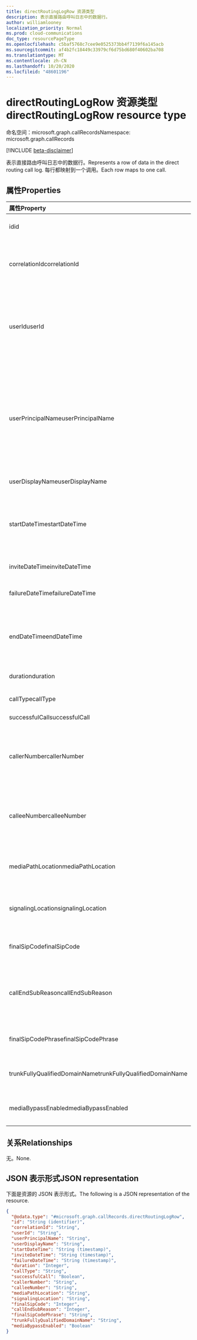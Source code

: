 ```yaml
---
title: directRoutingLogRow 资源类型
description: 表示直接路由呼叫日志中的数据行。
author: williamlooney
localization_priority: Normal
ms.prod: cloud-communications
doc_type: resourcePageType
ms.openlocfilehash: c5baf5768c7cee9e0525373bb4f7139f6a145acb
ms.sourcegitcommit: af4b2fc18449c33979cf6d75bd680f40602ba708
ms.translationtype: MT
ms.contentlocale: zh-CN
ms.lasthandoff: 10/20/2020
ms.locfileid: "48601196"
---
```

# <a name="directroutinglogrow-resource-type"></a><span data-ttu-id="f6cd8-103">directRoutingLogRow 资源类型</span><span class="sxs-lookup"><span data-stu-id="f6cd8-103">directRoutingLogRow resource type</span></span>

<span data-ttu-id="f6cd8-104">命名空间：microsoft.graph.callRecords</span><span class="sxs-lookup"><span data-stu-id="f6cd8-104">Namespace: microsoft.graph.callRecords</span></span>

[!INCLUDE [beta-disclaimer](../../includes/beta-disclaimer.md)]

<span data-ttu-id="f6cd8-105">表示直接路由呼叫日志中的数据行。</span><span class="sxs-lookup"><span data-stu-id="f6cd8-105">Represents a row of data in the direct routing call log.</span></span> <span data-ttu-id="f6cd8-106">每行都映射到一个调用。</span><span class="sxs-lookup"><span data-stu-id="f6cd8-106">Each row maps to one call.</span></span>

## <a name="properties"></a><span data-ttu-id="f6cd8-107">属性</span><span class="sxs-lookup"><span data-stu-id="f6cd8-107">Properties</span></span>

|<span data-ttu-id="f6cd8-108">属性</span><span class="sxs-lookup"><span data-stu-id="f6cd8-108">Property</span></span>|<span data-ttu-id="f6cd8-109">类型</span><span class="sxs-lookup"><span data-stu-id="f6cd8-109">Type</span></span>|<span data-ttu-id="f6cd8-110">说明</span><span class="sxs-lookup"><span data-stu-id="f6cd8-110">Description</span></span>|
|:---|:---|:---|
|<span data-ttu-id="f6cd8-111">id</span><span class="sxs-lookup"><span data-stu-id="f6cd8-111">id</span></span>|<span data-ttu-id="f6cd8-112">String</span><span class="sxs-lookup"><span data-stu-id="f6cd8-112">String</span></span>|<span data-ttu-id="f6cd8-113">唯一的呼叫标识符。</span><span class="sxs-lookup"><span data-stu-id="f6cd8-113">Unique call identifier.</span></span> <span data-ttu-id="f6cd8-114">Containerparentjob.</span><span class="sxs-lookup"><span data-stu-id="f6cd8-114">GUID.</span></span>|
|<span data-ttu-id="f6cd8-115">correlationId</span><span class="sxs-lookup"><span data-stu-id="f6cd8-115">correlationId</span></span>|<span data-ttu-id="f6cd8-116">String</span><span class="sxs-lookup"><span data-stu-id="f6cd8-116">String</span></span>|<span data-ttu-id="f6cd8-117">调用 Microsoft 支持时可使用的呼叫的标识符。</span><span class="sxs-lookup"><span data-stu-id="f6cd8-117">Identifier for the call that you can use when calling Microsoft Support.</span></span> <span data-ttu-id="f6cd8-118">Containerparentjob.</span><span class="sxs-lookup"><span data-stu-id="f6cd8-118">GUID.</span></span>|
|<span data-ttu-id="f6cd8-119">userId</span><span class="sxs-lookup"><span data-stu-id="f6cd8-119">userId</span></span>|<span data-ttu-id="f6cd8-120">String</span><span class="sxs-lookup"><span data-stu-id="f6cd8-120">String</span></span>|<span data-ttu-id="f6cd8-121">在 Graph 中调用用户的 ID。</span><span class="sxs-lookup"><span data-stu-id="f6cd8-121">Calling user's ID in Graph.</span></span> <span data-ttu-id="f6cd8-122">对于 bot 呼叫类型，此信息和其他用户信息将为 null/空。</span><span class="sxs-lookup"><span data-stu-id="f6cd8-122">This and other user info will be null/empty for bot call types.</span></span> <span data-ttu-id="f6cd8-123">Containerparentjob.</span><span class="sxs-lookup"><span data-stu-id="f6cd8-123">GUID.</span></span>|
|<span data-ttu-id="f6cd8-124">userPrincipalName</span><span class="sxs-lookup"><span data-stu-id="f6cd8-124">userPrincipalName</span></span>|<span data-ttu-id="f6cd8-125">String</span><span class="sxs-lookup"><span data-stu-id="f6cd8-125">String</span></span>|<span data-ttu-id="f6cd8-126">在 Azure Active Directory 中) 的 UserPrincipalName (登录名。</span><span class="sxs-lookup"><span data-stu-id="f6cd8-126">UserPrincipalName (sign-in name) in Azure Active Directory.</span></span> <span data-ttu-id="f6cd8-127">这通常与用户的 SIP 地址相同，并且可以与用户的电子邮件地址相同。</span><span class="sxs-lookup"><span data-stu-id="f6cd8-127">This is usually the same as user's SIP Address, and can be same as user's e-mail address.</span></span>|
|<span data-ttu-id="f6cd8-128">userDisplayName</span><span class="sxs-lookup"><span data-stu-id="f6cd8-128">userDisplayName</span></span>|<span data-ttu-id="f6cd8-129">String</span><span class="sxs-lookup"><span data-stu-id="f6cd8-129">String</span></span>|<span data-ttu-id="f6cd8-130">用户的显示名称。</span><span class="sxs-lookup"><span data-stu-id="f6cd8-130">Display name of the user.</span></span>|
|<span data-ttu-id="f6cd8-131">startDateTime</span><span class="sxs-lookup"><span data-stu-id="f6cd8-131">startDateTime</span></span>|<span data-ttu-id="f6cd8-132">DateTimeOffset</span><span class="sxs-lookup"><span data-stu-id="f6cd8-132">DateTimeOffset</span></span>|<span data-ttu-id="f6cd8-133">呼叫开始时间。</span><span class="sxs-lookup"><span data-stu-id="f6cd8-133">Call start time.</span></span><br/><span data-ttu-id="f6cd8-134">对于失败和未应答的呼叫，这可能等于 "邀请" 或 "失败时间"。</span><span class="sxs-lookup"><span data-stu-id="f6cd8-134">For failed and unanswered calls, this can be equal to invite or failure time.</span></span>|
|<span data-ttu-id="f6cd8-135">inviteDateTime</span><span class="sxs-lookup"><span data-stu-id="f6cd8-135">inviteDateTime</span></span>|<span data-ttu-id="f6cd8-136">DateTimeOffset</span><span class="sxs-lookup"><span data-stu-id="f6cd8-136">DateTimeOffset</span></span>| <span data-ttu-id="f6cd8-137">发送初始邀请时。</span><span class="sxs-lookup"><span data-stu-id="f6cd8-137">When the initial invite was sent.</span></span>|
|<span data-ttu-id="f6cd8-138">failureDateTime</span><span class="sxs-lookup"><span data-stu-id="f6cd8-138">failureDateTime</span></span>|<span data-ttu-id="f6cd8-139">DateTimeOffset</span><span class="sxs-lookup"><span data-stu-id="f6cd8-139">DateTimeOffset</span></span>| <span data-ttu-id="f6cd8-140">仅存在失败的 (未完全建立) 调用的情况。</span><span class="sxs-lookup"><span data-stu-id="f6cd8-140">Only exists for failed (not fully established) calls.</span></span>|
|<span data-ttu-id="f6cd8-141">endDateTime</span><span class="sxs-lookup"><span data-stu-id="f6cd8-141">endDateTime</span></span>|<span data-ttu-id="f6cd8-142">DateTimeOffset</span><span class="sxs-lookup"><span data-stu-id="f6cd8-142">DateTimeOffset</span></span>| <span data-ttu-id="f6cd8-143">仅存在成功 (完全建立的) 调用的情况。</span><span class="sxs-lookup"><span data-stu-id="f6cd8-143">Only exists for successful (fully established) calls.</span></span> <span data-ttu-id="f6cd8-144">呼叫结束的时间。</span><span class="sxs-lookup"><span data-stu-id="f6cd8-144">Time when call ended.</span></span>|
|<span data-ttu-id="f6cd8-145">duration</span><span class="sxs-lookup"><span data-stu-id="f6cd8-145">duration</span></span>|<span data-ttu-id="f6cd8-146">Int32</span><span class="sxs-lookup"><span data-stu-id="f6cd8-146">Int32</span></span>| <span data-ttu-id="f6cd8-147">呼叫的持续时间（以秒为单位）。</span><span class="sxs-lookup"><span data-stu-id="f6cd8-147">Duration of the call in seconds.</span></span>|
|<span data-ttu-id="f6cd8-148">callType</span><span class="sxs-lookup"><span data-stu-id="f6cd8-148">callType</span></span>|<span data-ttu-id="f6cd8-149">String</span><span class="sxs-lookup"><span data-stu-id="f6cd8-149">String</span></span>| <span data-ttu-id="f6cd8-150">呼叫类型和方向。</span><span class="sxs-lookup"><span data-stu-id="f6cd8-150">Call type and direction.</span></span>|
|<span data-ttu-id="f6cd8-151">successfulCall</span><span class="sxs-lookup"><span data-stu-id="f6cd8-151">successfulCall</span></span>|<span data-ttu-id="f6cd8-152">布尔</span><span class="sxs-lookup"><span data-stu-id="f6cd8-152">Boolean</span></span>| <span data-ttu-id="f6cd8-153">成功或尝试。</span><span class="sxs-lookup"><span data-stu-id="f6cd8-153">Success or attempt.</span></span>|
|<span data-ttu-id="f6cd8-154">callerNumber</span><span class="sxs-lookup"><span data-stu-id="f6cd8-154">callerNumber</span></span>|<span data-ttu-id="f6cd8-155">String</span><span class="sxs-lookup"><span data-stu-id="f6cd8-155">String</span></span>| <span data-ttu-id="f6cd8-156">发出呼叫的用户或机器人的号码。</span><span class="sxs-lookup"><span data-stu-id="f6cd8-156">Number of the user or bot who made the call.</span></span> <span data-ttu-id="f6cd8-157">E.164[格式，](https://en.wikipedia.org/wiki/E.164)但可能包含其他数据。</span><span class="sxs-lookup"><span data-stu-id="f6cd8-157">[E.164](https://en.wikipedia.org/wiki/E.164) format, but may include additional data.</span></span>|
|<span data-ttu-id="f6cd8-158">calleeNumber</span><span class="sxs-lookup"><span data-stu-id="f6cd8-158">calleeNumber</span></span>|<span data-ttu-id="f6cd8-159">String</span><span class="sxs-lookup"><span data-stu-id="f6cd8-159">String</span></span>| <span data-ttu-id="f6cd8-160">接收呼叫的用户或机器人的号码。</span><span class="sxs-lookup"><span data-stu-id="f6cd8-160">Number of the user or bot who received the call.</span></span> <span data-ttu-id="f6cd8-161">E.164[格式，](https://en.wikipedia.org/wiki/E.164)但可能包含其他数据。</span><span class="sxs-lookup"><span data-stu-id="f6cd8-161">[E.164](https://en.wikipedia.org/wiki/E.164) format, but may include additional data.</span></span>|
|<span data-ttu-id="f6cd8-162">mediaPathLocation</span><span class="sxs-lookup"><span data-stu-id="f6cd8-162">mediaPathLocation</span></span>|<span data-ttu-id="f6cd8-163">String</span><span class="sxs-lookup"><span data-stu-id="f6cd8-163">String</span></span>| <span data-ttu-id="f6cd8-164">用于非旁路呼叫中的媒体路径的数据中心。</span><span class="sxs-lookup"><span data-stu-id="f6cd8-164">The datacenter used for media path in non-bypass call.</span></span>|
|<span data-ttu-id="f6cd8-165">signalingLocation</span><span class="sxs-lookup"><span data-stu-id="f6cd8-165">signalingLocation</span></span>|<span data-ttu-id="f6cd8-166">String</span><span class="sxs-lookup"><span data-stu-id="f6cd8-166">String</span></span>| <span data-ttu-id="f6cd8-167">用于对绕过和非绕过呼叫发出信号的数据中心。</span><span class="sxs-lookup"><span data-stu-id="f6cd8-167">The datacenter used for signaling for both bypass and non-bypass calls.</span></span>|
|<span data-ttu-id="f6cd8-168">finalSipCode</span><span class="sxs-lookup"><span data-stu-id="f6cd8-168">finalSipCode</span></span>|<span data-ttu-id="f6cd8-169">Int32</span><span class="sxs-lookup"><span data-stu-id="f6cd8-169">Int32</span></span>| <span data-ttu-id="f6cd8-170">调用结束的代码（ [RFC 3261](https://tools.ietf.org/html/rfc3261)）。</span><span class="sxs-lookup"><span data-stu-id="f6cd8-170">The code with which the call ended, [RFC 3261](https://tools.ietf.org/html/rfc3261).</span></span>|
|<span data-ttu-id="f6cd8-171">callEndSubReason</span><span class="sxs-lookup"><span data-stu-id="f6cd8-171">callEndSubReason</span></span>|<span data-ttu-id="f6cd8-172">Int32</span><span class="sxs-lookup"><span data-stu-id="f6cd8-172">Int32</span></span>| <span data-ttu-id="f6cd8-173">除了 SIP 代码之外，Microsoft 还提供了指示特定问题的子代码。</span><span class="sxs-lookup"><span data-stu-id="f6cd8-173">In addition to the SIP codes, Microsoft has own subcodes that indicate the specific issue.</span></span>|
|<span data-ttu-id="f6cd8-174">finalSipCodePhrase</span><span class="sxs-lookup"><span data-stu-id="f6cd8-174">finalSipCodePhrase</span></span>|<span data-ttu-id="f6cd8-175">String</span><span class="sxs-lookup"><span data-stu-id="f6cd8-175">String</span></span>| <span data-ttu-id="f6cd8-176">SIP 代码和 Microsoft 子代码的说明。</span><span class="sxs-lookup"><span data-stu-id="f6cd8-176">Description of the SIP code and Microsoft subcode.</span></span>|
|<span data-ttu-id="f6cd8-177">trunkFullyQualifiedDomainName</span><span class="sxs-lookup"><span data-stu-id="f6cd8-177">trunkFullyQualifiedDomainName</span></span>|<span data-ttu-id="f6cd8-178">String</span><span class="sxs-lookup"><span data-stu-id="f6cd8-178">String</span></span>| <span data-ttu-id="f6cd8-179">会话边界控制器的完全限定的域名称。</span><span class="sxs-lookup"><span data-stu-id="f6cd8-179">Fully qualified domain name of the session border controller.</span></span>|
|<span data-ttu-id="f6cd8-180">mediaBypassEnabled</span><span class="sxs-lookup"><span data-stu-id="f6cd8-180">mediaBypassEnabled</span></span>|<span data-ttu-id="f6cd8-181">布尔</span><span class="sxs-lookup"><span data-stu-id="f6cd8-181">Boolean</span></span>| <span data-ttu-id="f6cd8-182">指示是否为媒体旁路启用了中继。</span><span class="sxs-lookup"><span data-stu-id="f6cd8-182">Indicates if the trunk was enabled for media bypass or not.</span></span>|

## <a name="relationships"></a><span data-ttu-id="f6cd8-183">关系</span><span class="sxs-lookup"><span data-stu-id="f6cd8-183">Relationships</span></span>

<span data-ttu-id="f6cd8-184">无。</span><span class="sxs-lookup"><span data-stu-id="f6cd8-184">None.</span></span>

## <a name="json-representation"></a><span data-ttu-id="f6cd8-185">JSON 表示形式</span><span class="sxs-lookup"><span data-stu-id="f6cd8-185">JSON representation</span></span>

<span data-ttu-id="f6cd8-186">下面是资源的 JSON 表示形式。</span><span class="sxs-lookup"><span data-stu-id="f6cd8-186">The following is a JSON representation of the resource.</span></span>
<!-- {
  "blockType": "ignored",
  "@odata.type": "microsoft.graph.callRecords.directRoutingLogRow",
  "baseType": "",
  "keyProperty": "id"
}
-->

``` json
{
  "@odata.type": "#microsoft.graph.callRecords.directRoutingLogRow",
  "id": "String (identifier)",
  "correlationId": "String",
  "userId": "String",
  "userPrincipalName": "String",
  "userDisplayName": "String",
  "startDateTime": "String (timestamp)",
  "inviteDateTime": "String (timestamp)",
  "failureDateTime": "String (timestamp)",
  "duration": "Integer",
  "callType": "String",
  "successfulCall": "Boolean",
  "callerNumber": "String",
  "calleeNumber": "String",
  "mediaPathLocation": "String",
  "signalingLocation": "String",
  "finalSipCode": "Integer",
  "callEndSubReason": "Integer",
  "finalSipCodePhrase": "String",
  "trunkFullyQualifiedDomainName": "String",
  "mediaBypassEnabled": "Boolean"
}
```


